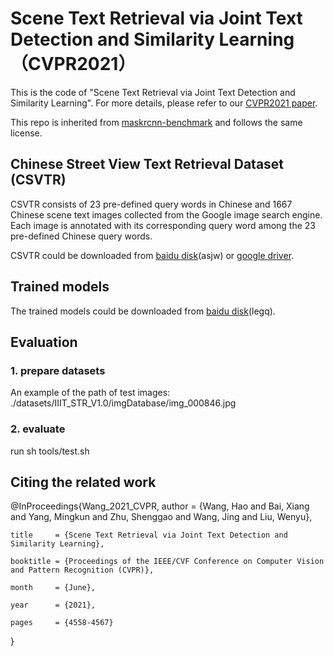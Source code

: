 # Scene Text Retrieval via Joint Text Detection and Similarity Learning （CVPR2021）

This is the code of "Scene Text Retrieval via Joint Text Detection and Similarity Learning". For more details, please refer to our [CVPR2021 paper](https://arxiv.org/pdf/2104.01552.pdf).

This repo is inherited from [maskrcnn-benchmark](https://github.com/facebookresearch/maskrcnn-benchmark) and follows the same license.

## Chinese Street View Text Retrieval Dataset (CSVTR)

CSVTR consists of 23 pre-defined query words in Chinese and 1667 Chinese scene text images collected from the Google image search engine. Each image is annotated with its corresponding query word among the 23 pre-defined Chinese query words. 

CSVTR could be downloaded from [baidu disk](https://pan.baidu.com/s/1CqKZ7zZL5U9uSsyBw0l3ag)(asjw) or [google driver](https://drive.google.com/file/d/1aC7_a3_2k7skeTT3EeM54UO76jpx9Pm4/view?usp=sharing).

## Trained models
The trained models could be downloaded from [baidu disk](https://pan.baidu.com/s/1vLR4EzXYyof-l69b621jog)(legq).

## Evaluation
### 1. prepare datasets
An example of the path of test images: ./datasets/IIIT_STR_V1.0/imgDatabase/img_000846.jpg
### 2. evaluate
run sh tools/test.sh

## Citing the related work

@InProceedings{Wang_2021_CVPR,
    author    = {Wang, Hao and Bai, Xiang and Yang, Mingkun and Zhu, Shenggao and Wang, Jing and Liu, Wenyu},  
    
    title     = {Scene Text Retrieval via Joint Text Detection and Similarity Learning},  
    
    booktitle = {Proceedings of the IEEE/CVF Conference on Computer Vision and Pattern Recognition (CVPR)},  
    
    month     = {June},  
    
    year      = {2021},  
    
    pages     = {4558-4567}  
    
}
